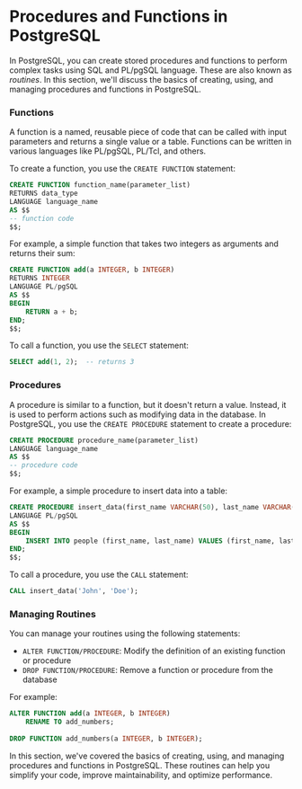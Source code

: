 # Procedures and Functions in PostgreSQL

In PostgreSQL, you can create stored procedures and functions to perform complex tasks using SQL and PL/pgSQL language. These are also known as *routines*. In this section, we'll discuss the basics of creating, using, and managing procedures and functions in PostgreSQL.

### Functions

A function is a named, reusable piece of code that can be called with input parameters and returns a single value or a table. Functions can be written in various languages like PL/pgSQL, PL/Tcl, and others.

To create a function, you use the `CREATE FUNCTION` statement:

```sql
CREATE FUNCTION function_name(parameter_list)
RETURNS data_type
LANGUAGE language_name
AS $$
-- function code
$$;
```

For example, a simple function that takes two integers as arguments and returns their sum:

```sql
CREATE FUNCTION add(a INTEGER, b INTEGER)
RETURNS INTEGER
LANGUAGE PL/pgSQL
AS $$
BEGIN
    RETURN a + b;
END;
$$;
```

To call a function, you use the `SELECT` statement:

```sql
SELECT add(1, 2);  -- returns 3
```

### Procedures

A procedure is similar to a function, but it doesn't return a value. Instead, it is used to perform actions such as modifying data in the database. In PostgreSQL, you use the `CREATE PROCEDURE` statement to create a procedure:

```sql
CREATE PROCEDURE procedure_name(parameter_list)
LANGUAGE language_name
AS $$
-- procedure code
$$;
```

For example, a simple procedure to insert data into a table:

```sql
CREATE PROCEDURE insert_data(first_name VARCHAR(50), last_name VARCHAR(50))
LANGUAGE PL/pgSQL
AS $$
BEGIN
    INSERT INTO people (first_name, last_name) VALUES (first_name, last_name);
END;
$$;
```

To call a procedure, you use the `CALL` statement:

```sql
CALL insert_data('John', 'Doe');
```

### Managing Routines

You can manage your routines using the following statements:

- `ALTER FUNCTION/PROCEDURE`: Modify the definition of an existing function or procedure
- `DROP FUNCTION/PROCEDURE`: Remove a function or procedure from the database

For example:

```sql
ALTER FUNCTION add(a INTEGER, b INTEGER)
    RENAME TO add_numbers;
    
DROP FUNCTION add_numbers(a INTEGER, b INTEGER);
```

In this section, we've covered the basics of creating, using, and managing procedures and functions in PostgreSQL. These routines can help you simplify your code, improve maintainability, and optimize performance.